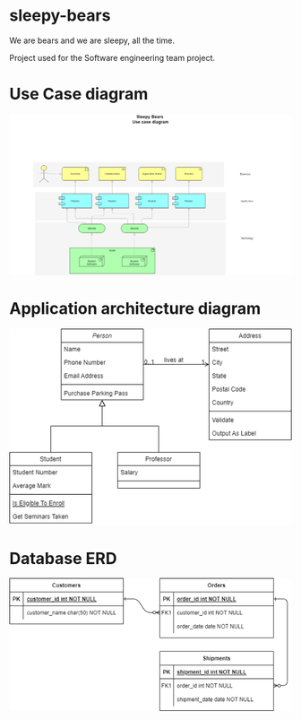 # sleepy-bears
We are bears and we are sleepy, all the time.



Project used for the Software engineering team project.

<h1>Use Case diagram</h1>

![use case diagram](diagrams/use_case_diagram.drawio.drawio.png)

<h1>Application architecture diagram</h1>

![app diagram](diagrams/application_architecture.drawio.png)

<h1>Database ERD</h1>

![db diagram](diagrams/database_diagram.drawio.png)

<svg src="diagrams/application_architecture.drawio.xml"/>
